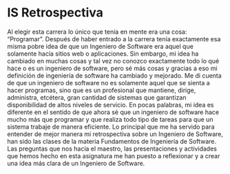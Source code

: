 # IS Retrospectiva
Al elegir esta carrera lo único que tenía en mente era una cosa: “Programar”. Después de haber entrado a la carrera tenía exactamente esa misma pobre idea de que un Ingeniero de Software era aquel que solamente hacía sitios web o aplicaciones. Sin embargo, mi idea ha cambiado en muchas cosas y tal vez no conozco exactamente todo lo qué hace o es un ingeniero de software, pero sé más cosas y gracias a eso mi definición de ingeniería de software ha cambiado y mejorado. Me di cuenta de que un ingeniero de software no es solamente aquel que se sienta a hacer programas, sino que es un profesional que mantiene, dirige, administra, etcétera, gran cantidad de sistemas que garantizan disponibilidad de altos niveles de servicio. En pocas palabras, mi idea es diferente en el sentido de que ahora sé que un ingeniero de software hace mucho más que programar y que realiza todo tipo de tareas para que un sistema trabaje de manera eficiente. Lo principal que me ha servido para entender de mejor manera mi retrospectiva sobre un Ingeniero de Software, han sido las clases de la materia Fundamentos de Ingeniería de Software. Las preguntas que nos hacía el maestro, las presentaciones y actividades que hemos hecho en esta asignatura me han puesto a reflexionar y a crear una idea más clara de un Ingeniero de Software.

